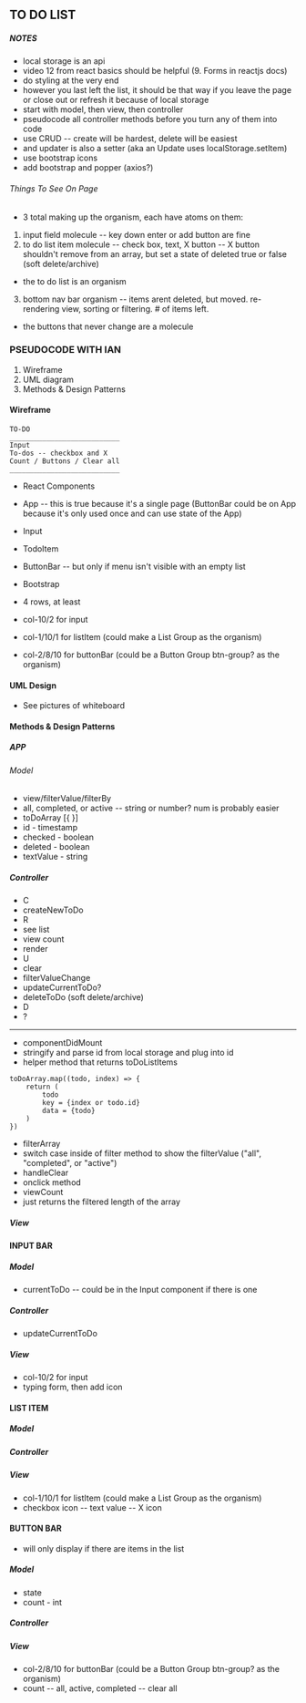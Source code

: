 ## TO DO LIST 
##### NOTES 
* local storage is an api
* video 12 from react basics should be helpful (9. Forms in reactjs docs)
* do styling at the very end
* however you last left the list, it should be that way if you leave the page or close out or refresh it because of local storage
* start with model, then view, then controller
 * pseudocode all controller methods before you turn any of them into code
* use CRUD -- create will be hardest, delete will be easiest
 * and updater is also a setter (aka an Update uses localStorage.setItem)
* use bootstrap icons
* add bootstrap and popper (axios?)

###### Things To See On Page
* 3 total making up the organism, each have atoms on them:
1. input field molecule -- key down enter or add button are fine
2. to do list item molecule -- check box, text, X button -- X button shouldn't remove from an array, but set a state of deleted true or false (soft delete/archive)
 * the to do list is an organism
3. bottom nav bar organism -- items arent deleted, but moved. re-rendering view, sorting or filtering. # of items left.
 * the buttons that never change are a molecule

### PSEUDOCODE WITH IAN
1. Wireframe
2. UML diagram
3. Methods & Design Patterns

#### Wireframe
```
TO-DO
___________________________
Input
To-dos -- checkbox and X
Count / Buttons / Clear all
___________________________
```
* React Components
 * App -- this is true because it's a single page (ButtonBar could be on App because it's only used once and can use state of the App)
 * Input 
 * TodoItem
 * ButtonBar -- but only if menu isn't visible with an empty list

* Bootstrap
 * 4 rows, at least
 * col-10/2 for input
 * col-1/10/1 for listItem (could make a List Group as the organism)
 * col-2/8/10 for buttonBar (could be a Button Group btn-group? as the organism)

#### UML Design
* See pictures of whiteboard

#### Methods & Design Patterns
##### APP
###### Model
* view/filterValue/filterBy
 * all, completed, or active -- string or number? num is probably easier
* toDoArray [{ }]
 * id - timestamp
 * checked - boolean
 * deleted - boolean
 * textValue - string

##### Controller
* C
 * createNewToDo
* R
 * see list
 * view count
 * render
* U
 * clear
 * filterValueChange
 * updateCurrentToDo?
 * deleteToDo (soft delete/archive)
* D
 * ?
___
* componentDidMount
 * stringify and parse id from local storage and plug into id
* helper method that returns toDoListItems
```
toDoArray.map((todo, index) => {
    return (
        todo
        key = {index or todo.id}
        data = {todo}
    )
})
```
* filterArray
 * switch case inside of filter method to show the filterValue ("all", "completed", or "active")
* handleClear
 * onclick method
* viewCount
 * just returns the filtered length of the array
 
##### View


#### INPUT BAR
##### Model
* currentToDo -- could be in the Input component if there is one

##### Controller
* updateCurrentToDo

##### View
* col-10/2 for input
 * typing form, then add icon


#### LIST ITEM
##### Model

##### Controller

##### View
* col-1/10/1 for listItem (could make a List Group as the organism)
 * checkbox icon -- text value -- X icon


#### BUTTON BAR
* will only display if there are items in the list
##### Model
* state
 * count - int

##### Controller

##### View
* col-2/8/10 for buttonBar (could be a Button Group btn-group? as the organism)
 * count -- all, active, completed -- clear all

